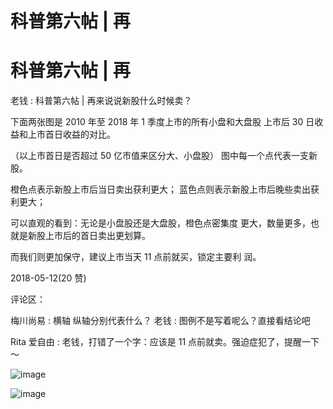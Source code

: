 # 科普第六帖 | 再

# 科普第六帖 | 再

老钱 : 科普第六帖 | 再来说说新股什么时候卖？

下面两张图是 2010 年至 2018 年 1 季度上市的所有小盘和大盘股 上市后 30 日收益和上市首日收益的对比。

（以上市首日是否超过 50 亿市值来区分大、小盘股） 图中每一个点代表一支新股。

橙色点表示新股上市后当日卖出获利更大； 蓝色点则表示新股上市后晚些卖出获利更大；

可以直观的看到：无论是小盘股还是大盘股，橙色点密集度 更大，数量更多，也就是新股上市后的首日卖出更划算。

而我们则更加保守，建议上市当天 11 点前就买，锁定主要利 润。

2018-05-12(20 赞)

评论区：

梅川尚易 : 横轴 纵轴分别代表什么？ 老钱 : 图例不是写着呢么？直接看结论吧

Rita 爱自由 : 老钱，打错了一个字：应该是 11 点前就卖。强迫症犯了，提醒一下～

![image](img/Image_786.png)

![image](img/Image_787.png)